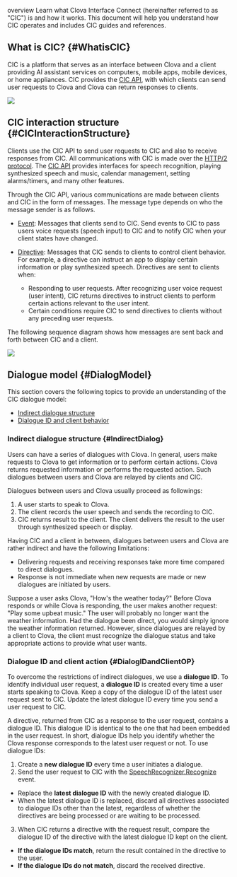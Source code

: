 overview
Learn what Clova Interface Connect (hereinafter referred to as "CIC") is and how it works. This document will help you understand how CIC operates and includes CIC guides and references.

## What is CIC? {#WhatisCIC}
CIC is a platform that serves as an interface between Clova and a client providing AI assistant services on computers, mobile apps, mobile devices, or home appliances. CIC provides the [CIC API](/CIC/References/CIC_API.md), with which clients can send user requests to Clova and Clova can return responses to clients.

![](/CIC/Resources/Images/CIC_Interaction_Structure.png)

## CIC interaction structure {#CICInteractionStructure}
Clients use the CIC API to send user requests to CIC and also to receive responses from CIC. All communications with CIC is made over the [HTTP/2 protocol](https://tools.ietf.org/html/rfc7540). The [CIC API](/CIC/References/CIC_API.md) provides interfaces for speech recognition, playing synthesized speech and music, calendar management, setting alarms/timers, and many other features.

Through the CIC API, various communications are made between clients and CIC in the form of messages. The message type depends on who the message sender is as follows.

* [Event](/CIC/References/CIC_API.md#Event): Messages that clients send to CIC. Send events to CIC to pass users voice requests (speech input) to CIC and to notify CIC when your client states have changed.

* [Directive](/CIC/References/CIC_API.md#Directive): Messages that CIC sends to clients to control client behavior. For example, a directive can instruct an app to display certain information or play synthesized speech. Directives are sent to clients when:
    * Responding to user requests. After recognizing user voice request (user intent), CIC returns directives to instruct clients to perform certain actions relevant to the user intent.
    * Certain conditions require CIC to send directives to clients without any preceding user requests.

The following sequence diagram shows how messages are sent back and forth between CIC and a client.

![](/CIC/Resources/Images/CIC_Interaction_Example_in_Sequence_Diagram.png)

## Dialogue model {#DialogModel}
This section covers the following topics to provide an understanding of the CIC dialogue model:

* [Indirect dialogue structure](#IndirectDialog)
* [Dialogue ID and client behavior](#DialogIDandClientOP)

### Indirect dialogue structure {#IndirectDialog}
Users can have a series of dialogues with Clova. In general, users make requests to Clova to get information or to perform certain actions. Clova returns requested information or performs the requested action. Such dialogues between users and Clova are relayed by clients and CIC.

Dialogues between users and Clova usually proceed as followings:

1. A user starts to speak to Clova.
2. The client records the user speech and sends the recording to CIC.
3. CIC returns result to the client. The client delivers the result to the user through synthesized speech or display.

Having CIC and a client in between, dialogues between users and Clova are rather indirect and have the following limitations:

* Delivering requests and receiving responses take more time compared to direct dialogues.
* Response is not immediate when new requests are made or new dialogues are initiated by users.

Suppose a user asks Clova, "How's the weather today?" Before Clova responds or while Clova is responding, the user makes another request: "Play some upbeat music." The user will probably no longer want the weather information. Had the dialogue been direct, you would simply ignore the weather information returned. However, since dialogues are relayed by a client to Clova, the client must recognize the dialogue status and take appropriate actions to provide what user wants.

### Dialogue ID and client action {#DialogIDandClientOP}

To overcome the restrictions of indirect dialogues, we use a **dialogue ID**. To identify individual user request, a **dialogue ID** is created every time a user starts speaking to Clova. Keep a copy of the dialogue ID of the latest user request sent to CIC. Update the latest dialogue ID every time you send a user request to CIC.

A directive, returned from CIC as a response to the user request, contains a dialogue ID. This dialogue ID is identical to the one that had been embedded in the user request. In short, dialogue IDs help you identify whether the Clova response corresponds to the latest user request or not. To use dialogue IDs:

1. Create a **new dialogue ID** every time a user initiates a dialogue.
2. Send the user request to CIC with the [SpeechRecognizer.Recognize](/CIC/References/CICInterface/SpeechRecognizer.md) event.
  * Replace the **latest dialogue ID** with the newly created dialogue ID.
  * When the latest dialogue ID is replaced, discard all directives associated to dialogue IDs other than the latest, regardless of whether the directives are being processed or are waiting to be processed.
3. When CIC returns a directive with the request result, compare the dialogue ID of the directive with the latest dialogue ID kept on the client.
  * **If the dialogue IDs match**, return the result contained in the directive to the user.
  * **If the dialogue IDs do not match**, discard the received directive.
